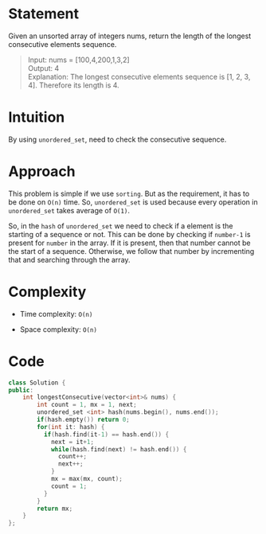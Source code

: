 # Statement

Given an unsorted array of integers nums, return the length of the longest consecutive elements sequence.

> Input: nums = [100,4,200,1,3,2] \
> Output: 4\
> Explanation: The longest consecutive elements sequence is [1, 2, 3, 4]. Therefore its length is 4.

# Intuition

By using `unordered_set`, need to check the consecutive sequence.

# Approach

This problem is simple if we use `sorting`. But as the requirement, it has to be done on `O(n)` time. So, `unordered_set` is used because every operation in `unordered_set` takes average of `O(1)`.

So, in the `hash` of `unordered_set` we need to check if a element is the starting of a sequence or not. This can be done by checking if `number-1` is present for `number` in the array. If it is present, then that number cannot be the start of a sequence.
Otherwise, we follow that number by incrementing that and searching through the array.

# Complexity

- Time complexity: `O(n)`

- Space complexity: `O(n)`

# Code

```cpp
class Solution {
public:
    int longestConsecutive(vector<int>& nums) {
        int count = 1, mx = 1, next;
        unordered_set <int> hash(nums.begin(), nums.end());
        if(hash.empty()) return 0;
        for(int it: hash) {
          if(hash.find(it-1) == hash.end()) {
            next = it+1;
            while(hash.find(next) != hash.end()) {
              count++;
              next++;
            }
            mx = max(mx, count);
            count = 1;
          }
        }
        return mx;
    }
};
```
